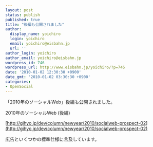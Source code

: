 ```yaml
---
layout: post
status: publish
published: true
title: "後編も公開されました"
author:
  display_name: yoichiro
  login: yoichiro
  email: yoichiro@eisbahn.jp
  url: ''
author_login: yoichiro
author_email: yoichiro@eisbahn.jp
wordpress_id: 746
wordpress_url: http://www.eisbahn.jp/yoichiro/?p=746
date: '2010-01-02 12:30:30 +0900'
date_gmt: '2010-01-02 03:30:30 +0900'
categories:
- OpenSocial
---
```


「2010年のソーシャルWeb」後編も公開されました。

2010年のソーシャルWeb (後編)

[http://gihyo.jp/dev/column/newyear/2010/socialweb-prospect-02](http://gihyo.jp/dev/column/newyear/2010/socialweb-prospect-02)

広告といくつかの標準仕様に言及しています。
